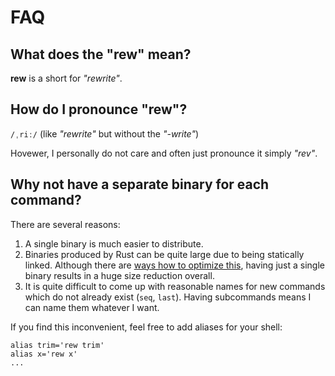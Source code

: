 # FAQ

## What does the "rew" mean?

**rew** is a short for _"rewrite"_.

## How do I pronounce "rew"?

`/ˌriː/` (like _"rewrite"_ but without the _"-write"_)

Hovewer, I personally do not care and often just pronounce it simply _"rev"_.

## Why not have a separate binary for each command?

There are several reasons:

1. A single binary is much easier to distribute.
2. Binaries produced by Rust can be quite large due to being statically linked.
   Although there are [ways how to optimize this](https://github.com/johnthagen/min-sized-rust), having just a single binary results in a huge size reduction overall.
3. It is quite difficult to come up with reasonable names for new commands which do not already exist (`seq`, `last`).
   Having subcommands means I can name them whatever I want.

If you find this inconvenient, feel free to add aliases for your shell:

```shell
alias trim='rew trim'
alias x='rew x'
...
```
